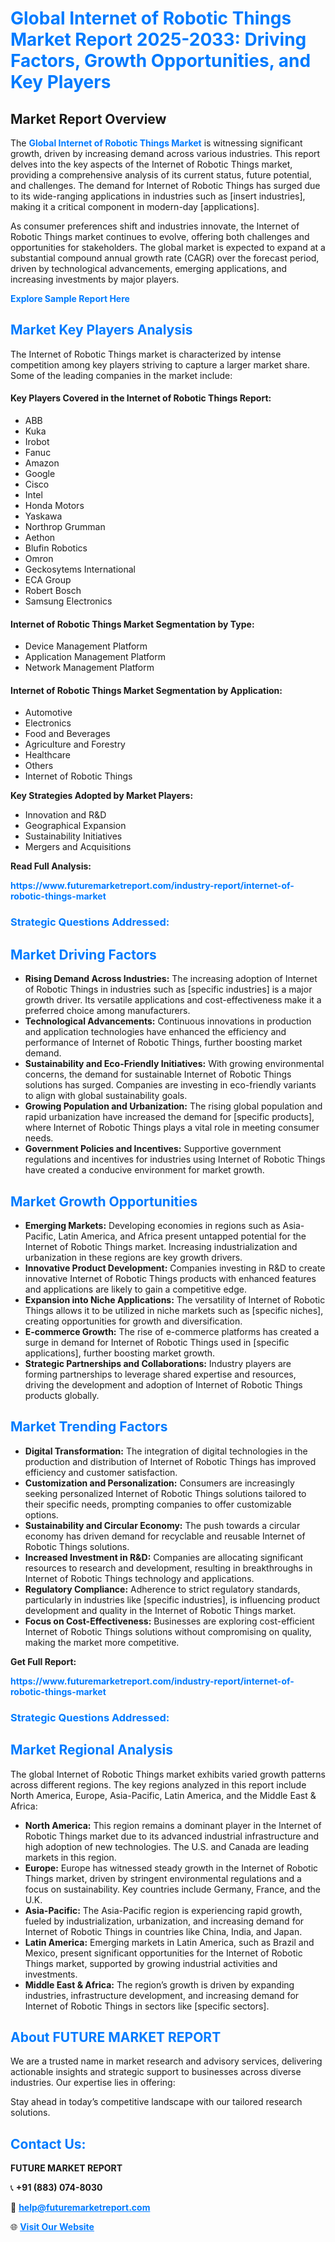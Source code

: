 <h1 style="color: #007BFF;">Global Internet of Robotic Things Market Report 2025-2033: Driving Factors, Growth Opportunities, and Key Players</h1>

<section id="overview">
<h2>Market Report Overview</h2>
<p>The <a href="https://www.futuremarketreport.com/industry-report/internet-of-robotic-things-market" style="color: #007BFF; text-decoration: none;"><strong>Global Internet of Robotic Things Market</strong></a> is witnessing significant growth, driven by increasing demand across various industries. This report delves into the key aspects of the Internet of Robotic Things market, providing a comprehensive analysis of its current status, future potential, and challenges. The demand for Internet of Robotic Things has surged due to its wide-ranging applications in industries such as [insert industries], making it a critical component in modern-day [applications].</p>
<p>As consumer preferences shift and industries innovate, the Internet of Robotic Things market continues to evolve, offering both challenges and opportunities for stakeholders. The global market is expected to expand at a substantial compound annual growth rate (CAGR) over the forecast period, driven by technological advancements, emerging applications, and increasing investments by major players.</p>
</section>

<section id="overview">
<p><a href="https://www.futuremarketreport.com/request-sample/reportId=113193" style="color: #007BFF; text-decoration: none;"><strong>Explore Sample Report Here</strong></a></p>
</section>

<section id="key-players">
<h2 style="color: #007BFF;">Market Key Players Analysis</h2>
<p>The Internet of Robotic Things market is characterized by intense competition among key players striving to capture a larger market share. Some of the leading companies in the market include:</p>
<h4>Key Players Covered in the Internet of Robotic Things Report:</h4>
<ul><li>ABB</li><li>Kuka</li><li>Irobot</li><li>Fanuc</li><li>Amazon</li><li>Google</li><li>Cisco</li><li>Intel</li><li>Honda Motors</li><li>Yaskawa</li><li>Northrop Grumman</li><li>Aethon</li><li>Blufin Robotics</li><li>Omron</li><li>Geckosytems International</li><li>ECA Group</li><li>Robert Bosch</li><li>Samsung Electronics</li></ul>
<h4>Internet of Robotic Things Market Segmentation by Type:</h4>
<ul><li>Device Management Platform</li><li>Application Management Platform</li><li>Network Management Platform</li></ul>

<h4>Internet of Robotic Things Market Segmentation by Application:</h4>
<ul><li>Automotive</li><li>Electronics</li><li>Food and Beverages</li><li>Agriculture and Forestry</li><li>Healthcare</li><li>Others</li><li>Internet of Robotic Things</li></ul>
<p><strong>Key Strategies Adopted by Market Players:</strong></p>
<ul>
<li>Innovation and R&D</li>
<li>Geographical Expansion</li>
<li>Sustainability Initiatives</li>
<li>Mergers and Acquisitions</li>
</ul>
</section>

<section>
<p><strong>Read Full Analysis: </strong></p><a href="https://www.futuremarketreport.com/industry-report/internet-of-robotic-things-market" style="color: #007BFF; text-decoration: none;"><strong>https://www.futuremarketreport.com/industry-report/internet-of-robotic-things-market</strong></a>
<h3 style="color: #007BFF;">Strategic Questions Addressed:</h3>
</section>

<section id="driving-factors">
<h2 style="color: #007BFF;">Market Driving Factors</h2>
<ul>
<li><strong>Rising Demand Across Industries:</strong> The increasing adoption of Internet of Robotic Things in industries such as [specific industries] is a major growth driver. Its versatile applications and cost-effectiveness make it a preferred choice among manufacturers.</li>
<li><strong>Technological Advancements:</strong> Continuous innovations in production and application technologies have enhanced the efficiency and performance of Internet of Robotic Things, further boosting market demand.</li>
<li><strong>Sustainability and Eco-Friendly Initiatives:</strong> With growing environmental concerns, the demand for sustainable Internet of Robotic Things solutions has surged. Companies are investing in eco-friendly variants to align with global sustainability goals.</li>
<li><strong>Growing Population and Urbanization:</strong> The rising global population and rapid urbanization have increased the demand for [specific products], where Internet of Robotic Things plays a vital role in meeting consumer needs.</li>
<li><strong>Government Policies and Incentives:</strong> Supportive government regulations and incentives for industries using Internet of Robotic Things have created a conducive environment for market growth.</li>
</ul>
</section>

<section id="growth-opportunities">
<h2 style="color: #007BFF;">Market Growth Opportunities</h2>
<ul>
<li><strong>Emerging Markets:</strong> Developing economies in regions such as Asia-Pacific, Latin America, and Africa present untapped potential for the Internet of Robotic Things market. Increasing industrialization and urbanization in these regions are key growth drivers.</li>
<li><strong>Innovative Product Development:</strong> Companies investing in R&D to create innovative Internet of Robotic Things products with enhanced features and applications are likely to gain a competitive edge.</li>
<li><strong>Expansion into Niche Applications:</strong> The versatility of Internet of Robotic Things allows it to be utilized in niche markets such as [specific niches], creating opportunities for growth and diversification.</li>
<li><strong>E-commerce Growth:</strong> The rise of e-commerce platforms has created a surge in demand for Internet of Robotic Things used in [specific applications], further boosting market growth.</li>
<li><strong>Strategic Partnerships and Collaborations:</strong> Industry players are forming partnerships to leverage shared expertise and resources, driving the development and adoption of Internet of Robotic Things products globally.</li>
</ul>
</section>

<section id="trending-factors">
<h2 style="color: #007BFF;">Market Trending Factors</h2>
<ul>
<li><strong>Digital Transformation:</strong> The integration of digital technologies in the production and distribution of Internet of Robotic Things has improved efficiency and customer satisfaction.</li>
<li><strong>Customization and Personalization:</strong> Consumers are increasingly seeking personalized Internet of Robotic Things solutions tailored to their specific needs, prompting companies to offer customizable options.</li>
<li><strong>Sustainability and Circular Economy:</strong> The push towards a circular economy has driven demand for recyclable and reusable Internet of Robotic Things solutions.</li>
<li><strong>Increased Investment in R&D:</strong> Companies are allocating significant resources to research and development, resulting in breakthroughs in Internet of Robotic Things technology and applications.</li>
<li><strong>Regulatory Compliance:</strong> Adherence to strict regulatory standards, particularly in industries like [specific industries], is influencing product development and quality in the Internet of Robotic Things market.</li>
<li><strong>Focus on Cost-Effectiveness:</strong> Businesses are exploring cost-efficient Internet of Robotic Things solutions without compromising on quality, making the market more competitive.</li>
</ul>
</section>

<section>
<p><strong>Get Full Report: </strong></p><a href="https://www.futuremarketreport.com/industry-report/internet-of-robotic-things-market" style="color: #007BFF; text-decoration: none;"><strong>https://www.futuremarketreport.com/industry-report/internet-of-robotic-things-market</strong></a>
<h3 style="color: #007BFF;">Strategic Questions Addressed:</h3>
</section>


<section id="regional-analysis">
<h2 style="color: #007BFF;">Market Regional Analysis</h2>
<p>The global Internet of Robotic Things market exhibits varied growth patterns across different regions. The key regions analyzed in this report include North America, Europe, Asia-Pacific, Latin America, and the Middle East & Africa:</p>
<ul>
<li><strong>North America:</strong> This region remains a dominant player in the Internet of Robotic Things market due to its advanced industrial infrastructure and high adoption of new technologies. The U.S. and Canada are leading markets in this region.</li>
<li><strong>Europe:</strong> Europe has witnessed steady growth in the Internet of Robotic Things market, driven by stringent environmental regulations and a focus on sustainability. Key countries include Germany, France, and the U.K.</li>
<li><strong>Asia-Pacific:</strong> The Asia-Pacific region is experiencing rapid growth, fueled by industrialization, urbanization, and increasing demand for Internet of Robotic Things in countries like China, India, and Japan.</li>
<li><strong>Latin America:</strong> Emerging markets in Latin America, such as Brazil and Mexico, present significant opportunities for the Internet of Robotic Things market, supported by growing industrial activities and investments.</li>
<li><strong>Middle East & Africa:</strong> The region’s growth is driven by expanding industries, infrastructure development, and increasing demand for Internet of Robotic Things in sectors like [specific sectors].</li>
</ul>
</section>

<footer>
<h2 style="color: #007BFF;">About FUTURE MARKET REPORT</h2>
<p>We are a trusted name in market research and advisory services, delivering actionable insights and strategic support to businesses across diverse industries. Our expertise lies in offering:</p>

<p>Stay ahead in today’s competitive landscape with our tailored research solutions.</p>

<h2 style="color: #007BFF;">Contact Us:</h2>
<p><strong>FUTURE MARKET REPORT</strong></p>
<p>📞 <strong>+91 (883) 074-8030</strong></p>
<p>📧 <strong><a href="mailto:help@futuremarketreport.com" style="color: #007BFF;">help@futuremarketreport.com</a></strong></p>
<p>🌐 <strong><a href="https://www.futuremarketreport.com/" style="color: #007BFF;">Visit Our Website</a></strong></p>
</footer>